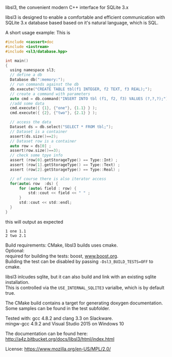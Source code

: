 libsl3, the convenient modern C++ interface for SQLite 3.x

libsl3 is designed to enable a comfortable and efficient communication with
SQLite 3.x database based based on it's natural language, which is SQL.





A short usage example:
This is
```c
#include <cassert>doc
#include <iostream>
#include <sl3/database.hpp>

int main()
{
  using namespace sl3;
  // define a db
  Database db(":memory:");
  // run commands against the db
  db.execute("CREATE TABLE tbl(f1 INTEGER, f2 TEXT, f3 REAL);");
  // create a command with parameters
  auto cmd = db.command("INSERT INTO tbl (f1, f2, f3) VALUES (?,?,?);");
  //add some data
  cmd.execute({ {1}, {"one"}, {1.1} } );
  cmd.execute({ {2}, {"two"}, {2.1} } );

  // access the data
  Dataset ds = db.select("SELECT * FROM tbl;");
  // Dataset is a container
  assert(ds.size()==2);
  // Dataset row is a container
  auto row = ds[0] ;
  assert(row.size()==3);
  // check some tpye info
  assert (row[0].getStorageType() == Type::Int) ;
  assert (row[1].getStorageType() == Type::Text) ;
  assert (row[2].getStorageType() == Type::Real) ;

  // of course there is also iterator access
  for(auto& row  :ds) {
      for (auto& field : row) {
          std::cout << field << " " ;
      }
      std::cout << std::endl;
  }
}

```
this will output as expected

```
1 one 1.1 
2 two 2.1 
```

   
Build requirements:
CMake, libsl3 builds uses cmake.   
Optional:   
required for building the tests:  boost,  www.boost.org.    
Building the test can be disabled by passing `-Dsl3_BUILD_TESTS=OFF` to cmake.  

libsl3 inlcudes sqlite, but it can also build and link with an existing sqlite
installation.   
This is controlled via the `USE_INTERNAL_SQLITE3` varialbe, 
which is by default true.

The CMake build contains a target for generating doxygen documentation.   
Some samples can be found in the test subfolder.  

Tested with:
gcc 4.8.2 and clang 3.3 on Slackware.    
mingw-gcc 4.9.2 and Visual Studio 2015 on Windows 10

The documentation can be found here:
http://a4z.bitbucket.org/docs/libsl3/html/index.html

License: https://www.mozilla.org/en-US/MPL/2.0/
